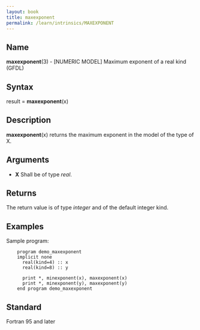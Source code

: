 ```yaml
---
layout: book
title: maxexponent
permalink: /learn/intrinsics/MAXEXPONENT
---
```

## __Name__

__maxexponent__(3) - \[NUMERIC MODEL\] Maximum exponent of a real kind
(GFDL)

## __Syntax__

result = __maxexponent__(x)

## __Description__

__maxexponent__(x) returns the maximum exponent in the model of the type
of X.

## __Arguments__

  - __X__
    Shall be of type _real_.

## __Returns__

The return value is of type _integer_ and of the default integer kind.

## __Examples__

Sample program:

```
    program demo_maxexponent
    implicit none
      real(kind=4) :: x
      real(kind=8) :: y

      print *, minexponent(x), maxexponent(x)
      print *, minexponent(y), maxexponent(y)
    end program demo_maxexponent
```

## __Standard__

Fortran 95 and later
